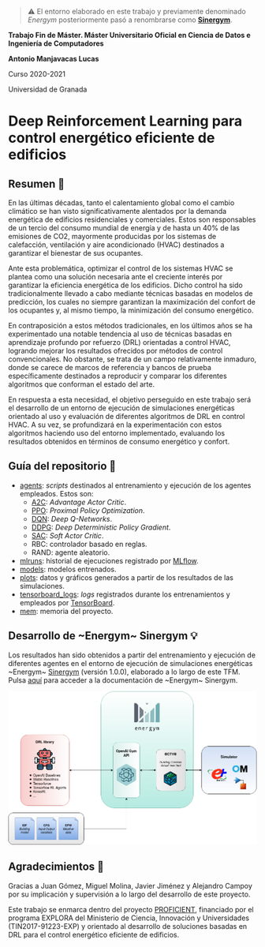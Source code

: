 > ⚠️ El entorno elaborado en este trabajo y previamente denominado _Energym_ posteriormente pasó a renombrarse como [**Sinergym**](https://github.com/ugr-sail/sinergym).

**Trabajo Fin de Máster. Máster Universitario Oficial en Ciencia de Datos e Ingeniería de Computadores**

**Antonio Manjavacas Lucas**

Curso 2020-2021

Universidad de Granada

# Deep Reinforcement Learning para control energético eficiente de edificios

## Resumen 📖

En las últimas décadas, tanto el calentamiento global como el cambio climático se han visto significativamente alentados por la demanda energética de edificios residenciales y comerciales. Estos son responsables de un tercio del consumo mundial de energía y de hasta un 40\% de las emisiones de CO2, mayormente producidas por los sistemas de calefacción, ventilación y aire acondicionado (HVAC) destinados a garantizar el bienestar de sus ocupantes.

Ante esta problemática, optimizar el control de los sistemas HVAC se plantea como una solución necesaria ante el creciente interés por garantizar la eficiencia energética de los edificios. Dicho control ha sido tradicionalmente llevado a cabo mediante técnicas basadas en modelos de predicción, los cuales no siempre garantizan la maximización del confort de los ocupantes y, al mismo tiempo, la minimización del consumo energético.

En contraposición a estos métodos tradicionales, en los últimos años se ha experimentado una notable tendencia al uso de técnicas basadas en aprendizaje profundo por refuerzo (DRL) orientadas a control HVAC, logrando mejorar los resultados ofrecidos por métodos de control convencionales. No obstante, se trata de un campo relativamente inmaduro, donde se carece de marcos de referencia y bancos de prueba específicamente destinados a reproducir y comparar los diferentes algoritmos que conforman el estado del arte.

En respuesta a esta necesidad, el objetivo perseguido en este trabajo será el desarrollo de un entorno de ejecución de simulaciones energéticas orientado al uso y evaluación de diferentes algoritmos de DRL en control HVAC. A su vez, se profundizará en la experimentación con estos algoritmos haciendo uso del entorno implementado, evaluando los resultados obtenidos en términos de consumo energético y confort.

## Guía del repositorio 🔎

* [agents](https://github.com/manjavacas/drl-building/tree/main/agents): _scripts_ destinados al entrenamiento y ejecución de los agentes empleados. Estos son:
    - [A2C](https://stable-baselines3.readthedocs.io/en/master/modules/a2c.html): _Advantage Actor Critic_.
    - [PPO](https://stable-baselines3.readthedocs.io/en/master/modules/ppo.html): _Proximal Policy Optimization_.
    - [DQN](https://stable-baselines3.readthedocs.io/en/master/modules/dqn.html): _Deep Q-Networks_.
    - [DDPG](https://stable-baselines3.readthedocs.io/en/master/modules/ddpg.html): _Deep Deterministic Policy Gradient_.
    - [SAC](https://stable-baselines3.readthedocs.io/en/master/modules/ppo.html): _Soft Actor Critic_.
    - RBC: controlador basado en reglas.
    - RAND: agente aleatorio.
* [mlruns](https://github.com/manjavacas/drl-building/tree/main/mlruns/0): historial de ejecuciones registrado por [MLflow](https://mlflow.org/).
* [models](https://github.com/manjavacas/drl-building/tree/main/models): modelos entrenados.
* [plots](https://github.com/manjavacas/drl-building/tree/main/plots): datos y gráficos generados a partir de los resultados de las simulaciones.
* [tensorboard_logs](https://github.com/manjavacas/drl-building/tree/main/tensorboard_log): _logs_ registrados durante los entrenamientos y empleados por [TensorBoard](https://www.tensorflow.org/tensorboard).
* [mem](https://github.com/manjavacas/drl-building/tree/main/mem): memoria del proyecto.

## Desarrollo de ~Energym~ **Sinergym** 💡

Los resultados han sido obtenidos a partir del entrenamiento y ejecución de diferentes agentes en el entorno de ejecución de simulaciones energéticas ~Energym~ [Sinergym](https://github.com/jajimer/energym) (versión 1.0.0), elaborado a lo largo de este TFM. Pulsa [aquí](https://energym.readthedocs.io/) para acceder a la documentación de ~Energym~ Sinergym.

![Arquitectura de Energym](/images/energym_diagram.png)

## Agradecimientos 🎁

Gracias a Juan Gómez, Miguel Molina, Javier Jiménez y Alejandro Campoy por su implicación y supervisión a lo largo del desarrollo de este proyecto. 

Este trabajo se enmarca dentro del proyecto [PROFICIENT](https://jgromero.github.io/proficient/), financiado por el programa EXPLORA del Ministerio de Ciencia, Innovación y Universidades (TIN2017-91223-EXP) y orientado al desarrollo de soluciones basadas en DRL para el control energético eficiente de edificios.
